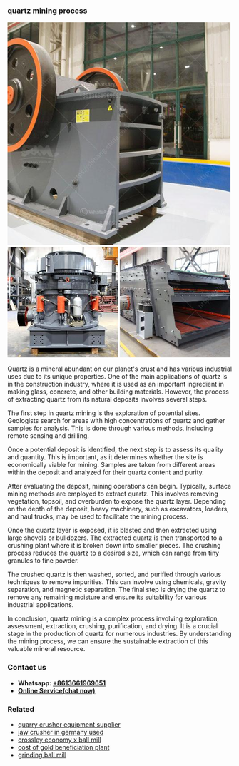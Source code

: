 <h3>quartz mining process</h3><img src='1702950369.jpg' alt=''><p>Quartz is a mineral abundant on our planet's crust and has various industrial uses due to its unique properties. One of the main applications of quartz is in the construction industry, where it is used as an important ingredient in making glass, concrete, and other building materials. However, the process of extracting quartz from its natural deposits involves several steps.</p><p>The first step in quartz mining is the exploration of potential sites. Geologists search for areas with high concentrations of quartz and gather samples for analysis. This is done through various methods, including remote sensing and drilling.</p><p>Once a potential deposit is identified, the next step is to assess its quality and quantity. This is important, as it determines whether the site is economically viable for mining. Samples are taken from different areas within the deposit and analyzed for their quartz content and purity.</p><p>After evaluating the deposit, mining operations can begin. Typically, surface mining methods are employed to extract quartz. This involves removing vegetation, topsoil, and overburden to expose the quartz layer. Depending on the depth of the deposit, heavy machinery, such as excavators, loaders, and haul trucks, may be used to facilitate the mining process.</p><p>Once the quartz layer is exposed, it is blasted and then extracted using large shovels or bulldozers. The extracted quartz is then transported to a crushing plant where it is broken down into smaller pieces. The crushing process reduces the quartz to a desired size, which can range from tiny granules to fine powder.</p><p>The crushed quartz is then washed, sorted, and purified through various techniques to remove impurities. This can involve using chemicals, gravity separation, and magnetic separation. The final step is drying the quartz to remove any remaining moisture and ensure its suitability for various industrial applications.</p><p>In conclusion, quartz mining is a complex process involving exploration, assessment, extraction, crushing, purification, and drying. It is a crucial stage in the production of quartz for numerous industries. By understanding the mining process, we can ensure the sustainable extraction of this valuable mineral resource.</p><h3>Contact us</h3><ul><li><strong>Whatsapp:&nbsp;<a href="https://wa.me/8613661969651">+8613661969651</a></strong></li><li><a href="https://swt.shibang-china.com/?git&amp;zhl&amp;quartz mining process"><strong>Online Service(chat now)</strong></a></li></ul><h3>Related</h3><ul><li><a href='quarry crusher equipment supplier.md'>quarry crusher equipment supplier</a></li><li><a href='jaw crusher in germany used.md'>jaw crusher in germany used</a></li><li><a href='crossley economy x ball mill.md'>crossley economy x ball mill</a></li><li><a href='cost of gold beneficiation plant.md'>cost of gold beneficiation plant</a></li><li><a href='grinding ball mill.md'>grinding ball mill</a></li></ul>